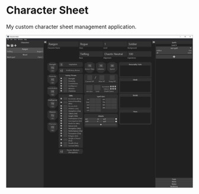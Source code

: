 # Character Sheet 

My custom character sheet management application.

![Application screenshot](https://raw.githubusercontent.com/Alaeron/CharacterSheet/master/.github/images/AppScreenshot.png)
